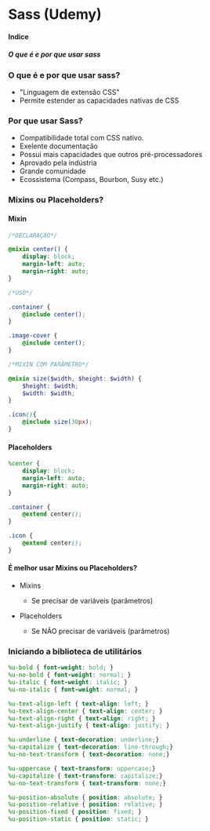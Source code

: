 # Sass (Udemy)

#### Indice
##### O que é e por que usar sass


### O que é e por que usar sass?

- "Linguagem de extensão CSS"
- Permite estender as capacidades nativas de CSS


### Por que usar Sass?

- Compatibilidade total com CSS nativo.
- Exelente documentação
- Possui mais capacidades que outros pré-processadores
- Aprovado pela indústria
- Grande comunidade
- Ecossistema (Compass, Bourbon, Susy etc.)


### Mixins ou Placeholders?

#### Mixin

```scss
/*DECLARAÇÃO*/

@mixin center() {
    display: block;
    margin-left: auto;
    margin-right: auto;
}

/*USO*/

.container {
    @include center();
}

.image-cover {
    @include center();
}

/*MIXIN COM PARÂMETRO*/

@mixin size($width, $height: $width) {
    $height: $width;
    $width: $width;
}

.icon(){
    @include size(30px);
}
```

#### Placeholders

```scss
%center {
    display: block;
    margin-left: auto;
    margin-right: auto;    
}

.container {
    @extend center();
}

.icon {
    @extend center();
}
```

#### É melhor usar Mixins ou Placeholders?

- Mixins 
    - Se precisar de variáveis (parãmetros)

- Placeholders
    - Se NÃO precisar de variáveis (parãmetros)


### Iniciando a biblioteca de utilitários

```scss
%u-bold { font-weight: bold; }
%u-no-bold { font-weight: normal; }
%u-italic { font-weight: italic; }
%u-no-italic { font-weight: normal; }

%u-text-align-left { text-align: left; }
%u-text-align-center { text-align: center; }
%u-text-align-right { text-align: right; }
%u-text-align-justify { text-align: justify; }

%u-underline { text-decoration: underline;}
%u-capitalize { text-decoration: line-through;}
%u-no-text-transform { text-decoration: none;}

%u-uppercase { text-transform: uppercase;}
%u-capitalize { text-transform: capitalize;}
%u-no-text-transform { text-transform: none;}

%u-position-absolute { position: absolute; }
%u-position-relative { position: relative; }
%u-position-fixed { position: fixed; }
%u-position-static { position: static; }
```